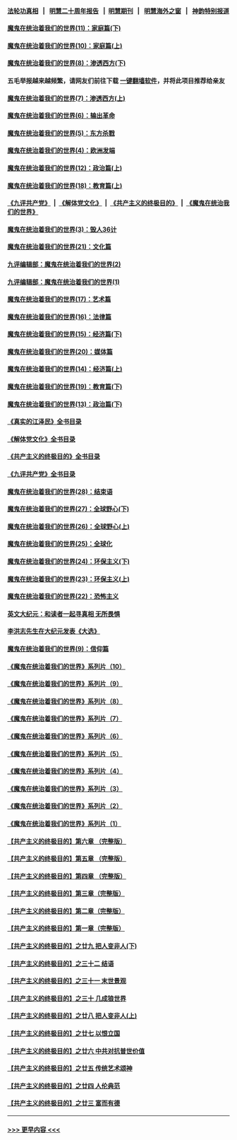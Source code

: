 #### [法轮功真相](https://github.com/gfw-breaker/truth/blob/master/README.md?t=0) &nbsp;&nbsp;|&nbsp;&nbsp; [明慧二十周年报告](https://github.com/gfw-breaker/mh-reports/blob/master/README.md?t=0) &nbsp;&nbsp;|&nbsp;&nbsp;[明慧期刊](https://github.com/gfw-breaker/mh-qikan) &nbsp;&nbsp;|&nbsp;&nbsp; [明慧海外之窗](https://github.com/gfw-breaker/mh-news/blob/master/README.md?t=0) &nbsp;&nbsp;|&nbsp;&nbsp; [神韵特别报道](https://github.com/gfw-breaker/mh-news/blob/master/shenyun.md?t=0)
#### [魔鬼在统治着我们的世界(11)：家庭篇(下)](../pages/nsc422/n10440961.md?t=12081050) 
#### [魔鬼在统治着我们的世界(10)：家庭篇(上)](../pages/nsc422/n10435448.md?t=12081050) 
#### [魔鬼在统治着我们的世界(8)：渗透西方(下)](../pages/nsc422/n10429603.md?t=12081050) 
#### 五毛举报越来越频繁，请网友们前往下载 [一键翻墙软件](https://github.com/gfw-breaker/ssr-accounts)，并将此项目推荐给亲友
#### [魔鬼在统治着我们的世界(7)：渗透西方(上)](../pages/nsc422/n10426013.md?t=12081050) 
#### [魔鬼在统治着我们的世界(6)：输出革命](../pages/nsc422/n10421536.md?t=12081050) 
#### [魔鬼在统治着我们的世界(5)：东方杀戮](../pages/nsc422/n10417707.md?t=12081050) 
#### [魔鬼在统治着我们的世界(4)：欧洲发端](../pages/nsc422/n10414890.md?t=12081050) 
#### [魔鬼在统治着我们的世界(12)：政治篇(上)](../pages/nsc422/n10444576.md?t=12081050) 
#### [魔鬼在统治着我们的世界(18)：教育篇(上)](../pages/nsc422/n10526970.md?t=12081050) 
#### [《九评共产党》](https://github.com/begood0513/9ping.md/blob/master/README.md) &nbsp;|&nbsp; [《解体党文化》](../../../../jtdwh.md/blob/master/README.md)  &nbsp;|&nbsp; [《共产主义的终极目的》](../../../../gczydzjmd.md/blob/master/README.md) &nbsp;|&nbsp; [《魔鬼在统治我们的世界》](../../../../mgztzwmdsj.md/blob/master/README.md) 
#### [魔鬼在统治着我们的世界(3)：毁人36计](../pages/nsc422/n10411583.md?t=12081050) 
#### [魔鬼在统治着我们的世界(21)：文化篇](../pages/nsc422/n10597706.md?t=12081050) 
#### [九评编辑部：魔鬼在统治着我们的世界(2)](../pages/nsc422/n10410036.md?t=12081050) 
#### [九评编辑部：魔鬼在统治着我们的世界(1)](../pages/nsc422/n10406825.md?t=12081050) 
#### [魔鬼在统治着我们的世界(17)：艺术篇](../pages/nsc422/n10499093.md?t=12081050) 
#### [魔鬼在统治着我们的世界(16)：法律篇](../pages/nsc422/n10485969.md?t=12081050) 
#### [魔鬼在统治着我们的世界(15)：经济篇(下)](../pages/nsc422/n10469975.md?t=12081050) 
#### [魔鬼在统治着我们的世界(20)：媒体篇](../pages/nsc422/n10586579.md?t=12081050) 
#### [魔鬼在统治着我们的世界(14)：经济篇(上)](../pages/nsc422/n10457370.md?t=12081050) 
#### [魔鬼在统治着我们的世界(19)：教育篇(下)](../pages/nsc422/n10564808.md?t=12081050) 
#### [魔鬼在统治着我们的世界(13)：政治篇(下)](../pages/nsc422/n10448270.md?t=12081050) 
#### [《真实的江泽民》全书目录](../pages/nsc422/n13721399.md?t=12081050) 
#### [《解体党文化》全书目录](../pages/nsc422/n13721157.md?t=12081050) 
#### [《共产主义的终极目的》全书目录](../pages/nsc422/n13721048.md?t=12081050) 
#### [《九评共产党》全书目录](../pages/nsc422/n13708085.md?t=12081050) 
#### [魔鬼在统治着我们的世界(28)：结束语](../pages/nsc422/n10936246.md?t=12081050) 
#### [魔鬼在统治着我们的世界(27)：全球野心(下)](../pages/nsc422/n10928319.md?t=12081050) 
#### [魔鬼在统治着我们的世界(26)：全球野心(上)](../pages/nsc422/n10900318.md?t=12081050) 
#### [魔鬼在统治着我们的世界(25)：全球化](../pages/nsc422/n10788205.md?t=12081050) 
#### [魔鬼在统治着我们的世界(24)：环保主义(下)](../pages/nsc422/n10695307.md?t=12081050) 
#### [魔鬼在统治着我们的世界(23)：环保主义(上)](../pages/nsc422/n10688613.md?t=12081050) 
#### [魔鬼在统治着我们的世界(22)：恐怖主义](../pages/nsc422/n10614727.md?t=12081050) 
#### [英文大纪元：和读者一起寻真相 无所畏惧](../pages/nsc422/n12542027.md?t=12081050) 
#### [李洪志先生在大纪元发表《大选》](../pages/nsc422/n12534746.md?t=12081050) 
#### [魔鬼在统治着我们的世界(9)：信仰篇](../pages/nsc422/n10432159.md?t=12081050) 
#### [《魔鬼在统治着我们的世界》系列片（10）](../pages/nsc422/n12292670.md?t=12081050) 
#### [《魔鬼在统治着我们的世界》系列片（9）](../pages/nsc422/n12290859.md?t=12081050) 
#### [《魔鬼在统治着我们的世界》系列片（8）](../pages/nsc422/n12287445.md?t=12081050) 
#### [《魔鬼在统治着我们的世界》系列片（7）](../pages/nsc422/n12283425.md?t=12081050) 
#### [《魔鬼在统治着我们的世界》系列片（6）](../pages/nsc422/n12282314.md?t=12081050) 
#### [《魔鬼在统治着我们的世界》系列片（5）](../pages/nsc422/n12281419.md?t=12081050) 
#### [《魔鬼在统治着我们的世界》系列片（4）](../pages/nsc422/n12274024.md?t=12081050) 
#### [《魔鬼在统治着我们的世界》系列片（3）](../pages/nsc422/n12271322.md?t=12081050) 
#### [《魔鬼在统治着我们的世界》系列片（2）](../pages/nsc422/n12269049.md?t=12081050) 
#### [《魔鬼在统治着我们的世界》系列片（1）](../pages/nsc422/n12267575.md?t=12081050) 
#### [【共产主义的终极目的】第六章 （完整版）](../pages/nsc422/n11428913.md?t=12081050) 
#### [【共产主义的终极目的】第五章 （完整版）](../pages/nsc422/n11428912.md?t=12081050) 
#### [【共产主义的终极目的】第四章 （完整版）](../pages/nsc422/n11428907.md?t=12081050) 
#### [【共产主义的终极目的】第三章（完整版）](../pages/nsc422/n11428848.md?t=12081050) 
#### [【共产主义的终极目的】第二章（完整版）](../pages/nsc422/n11428831.md?t=12081050) 
#### [【共产主义的终极目的】第一章（完整版）](../pages/nsc422/n11417651.md?t=12081050) 
#### [【共产主义的终极目的】之廿九 把人变非人(下)](../pages/nsc422/n11344140.md?t=12081050) 
#### [【共产主义的终极目的】之三十二 结语](../pages/nsc422/n11360535.md?t=12081050) 
#### [【共产主义的终极目的】之三十一 末世景观](../pages/nsc422/n11351129.md?t=12081050) 
#### [【共产主义的终极目的】之三十 几成狼世界](../pages/nsc422/n11348280.md?t=12081050) 
#### [【共产主义的终极目的】之廿八 把人变非人(上)](../pages/nsc422/n11340492.md?t=12081050) 
#### [【共产主义的终极目的】之廿七 以恨立国](../pages/nsc422/n11336944.md?t=12081050) 
#### [【共产主义的终极目的】之廿六 中共对抗普世价值](../pages/nsc422/n11324785.md?t=12081050) 
#### [【共产主义的终极目的】之廿五 传统艺术颂神](../pages/nsc422/n11296396.md?t=12081050) 
#### [【共产主义的终极目的】之廿四 人伦典范](../pages/nsc422/n11296397.md?t=12081050) 
#### [【共产主义的终极目的】之廿三 富而有德](../pages/nsc422/n11283598.md?t=12081050) 

----
#### [ >>> 更早内容 <<< ](../indexes/nsc422-earlier.md)

